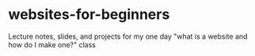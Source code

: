 # websites-for-beginners
Lecture notes, slides, and projects for my one day "what is a website and how do I make one?" class
